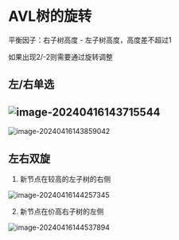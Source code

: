 # AVL树的旋转

平衡因子：右子树高度 - 左子树高度，高度差不超过1

如果出现2/-2则需要通过旋转调整

## 左/右单选

## ![image-20240416143715544](https://typora-dusong.oss-cn-chengdu.aliyuncs.com/image-20240416143715544.png)

![image-20240416143859042](https://typora-dusong.oss-cn-chengdu.aliyuncs.com/image-20240416143859042.png)

## 左右双旋

1. 新节点在较高的左子树的右侧

![image-20240416144257345](https://typora-dusong.oss-cn-chengdu.aliyuncs.com/image-20240416144257345.png)

2. 新节点在价高右子树的左侧

![image-20240416144537894](https://typora-dusong.oss-cn-chengdu.aliyuncs.com/image-20240416144537894.png)